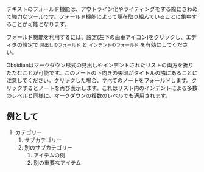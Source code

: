 テキストのフォールド機能は、アウトライン化やライティングをする際にきわめて強力なツールです。フォールド機能によって現在取り組んでいることに集中することが可能となります。

フォールド機能を利用するには、設定(左下の歯車アイコン)をクリックし、エディタの設定で `見出しのフォールド` と `インデントのフォールド` を有効にしてください。

Obsidianはマークダウン形式の見出しやインデントされたリストの両方を折りたたむことが可能です。このノートの下向きの矢印がタイトルの隣にあることに注意してください。クリックした場合、すべてのノートをフォールドします。クリックするとノートを再び表示します。これはリスト内のインデントによる多数のレベルと同様に、マークダウンの複数のレベルでも適用されます。

## 例として

1. カテゴリー
	1. サブカテゴリー
	2. 別のサブカテゴリー
		1. アイテムの例
		2. 別の重要なアイテム